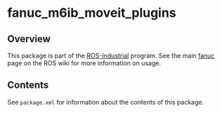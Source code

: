 # fanuc_m6ib_moveit_plugins

## Overview

This package is part of the [ROS-Industrial][] program. See the main
[fanuc][] page on the ROS wiki for more information on usage.

## Contents

See `package.xml` for information about the contents of this package.


[ROS-Industrial]: http://wiki.ros.org/Industrial
[fanuc]: http://wiki.ros.org/fanuc
